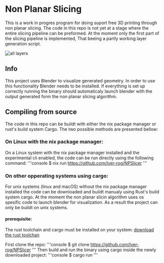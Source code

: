 # Non Planar Slicing
This is a work in progres program for doing suport free 3D printing through non planar slicing. The code in this repo is not yet at a stage where the entire slicing pipeline can be preformed. At the moment only the first part of the slicing pipeline is implemented, That beeing a partly working layer generation script. 

![all layers](https://github.com/user-attachments/assets/915c0d88-418c-471f-b9cf-0dfd3c7f9381)

## Info
This project uses Blender to visualize generated geometry. In order to use this functionality Blender needs to be installed. If everything is set up correctly running the binary should automaticaly launch blender with the output generated form the non planar slicing algorithm.

## Compiling from source
The code in this repo can be buildt with either the nix package manager or rust's build system Cargo. The two possible methods are presented bellow:

### On Linux with the nix package manager:  
On a Linux system with the nix package manager installed and the experimental cli enabled, the code can be run directly using the following command:
'''console
$ nix run https://github.com/Iver-rog/NPSlicer
'''

### On other opperating systems using cargo:
For unix systems (linux and macOS) without the nix package manager installed the code can be downloaded and buildt manualy using Rust's build system cargo. At the moment the non planar slicin algorithm uses os spesific code to launch blender for visualization. As a result the project can only be buildt on unix systems.

#### prerequisite: 
The rust toolchain and cargo must be installed on your system:
[download the rust toolchan](https://www.rust-lang.org/tools/install)

First clone the repo:
'''console
$ git clone https://github.com/Iver-rog/NPSlicer
'''
Then build and run the binary using cargo inside the newly downloaded project:
'''console
$ cargo run
'''

